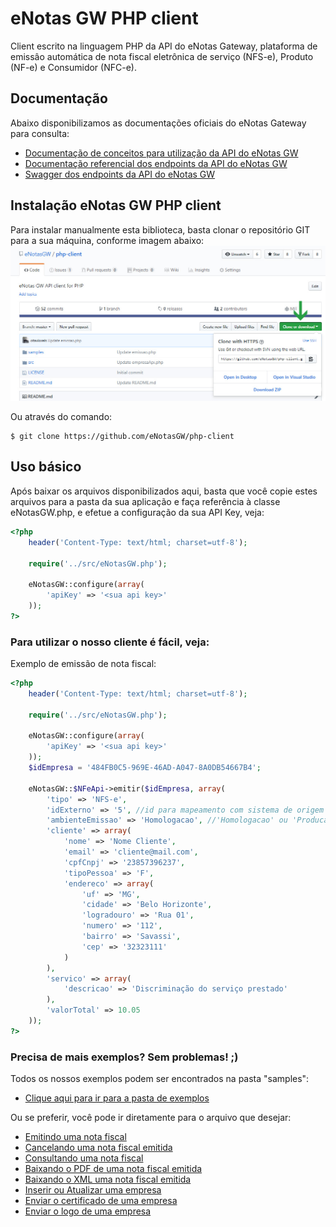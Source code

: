 # eNotas GW PHP client

Client escrito na linguagem PHP da API do eNotas Gateway, plataforma de emissâo automática de nota fiscal eletrônica de serviço (NFS-e), Produto (NF-e) e Consumidor (NFC-e).

## Documentação

Abaixo disponibilizamos as documentações oficiais do eNotas Gateway para consulta:
* [Documentação de conceitos para utilização da API do eNotas GW](https://docs.enotasgw.com.br/docs)
* [Documentação referencial dos endpoints da API do eNotas GW](https://docs.enotasgw.com.br/v1/reference)
* [Swagger dos endpoints da API do eNotas GW](https://docs.enotasgw.com.br/v1/reference)

## Instalação eNotas GW PHP client

Para instalar manualmente esta biblioteca, basta clonar o repositório GIT para a sua máquina, conforme imagem abaixo:
![alt tag](https://raw.githubusercontent.com/eNotasGW/images-repository/master/php-client/clonando-repositorio.jpg)

Ou através do comando:

	$ git clone https://github.com/eNotasGW/php-client


## Uso básico

Após baixar os arquivos disponibilizados aqui, basta que você copie estes arquivos para a pasta da sua aplicação e faça referência à classe eNotasGW.php, e efetue a configuração da sua API Key, veja:

```php
<?php
	header('Content-Type: text/html; charset=utf-8');	
	
	require('../src/eNotasGW.php');
	
	eNotasGW::configure(array(
		'apiKey' => '<sua api key>'
	));
?>
```

### Para utilizar o nosso cliente é fácil, veja:

Exemplo de emissão de nota fiscal:
```php
<?php
	header('Content-Type: text/html; charset=utf-8');	
	
	require('../src/eNotasGW.php');
	
	eNotasGW::configure(array(
		'apiKey' => '<sua api key>'
	));
	$idEmpresa = '484FB0C5-969E-46AD-A047-8A0DB54667B4';

	eNotasGW::$NFeApi->emitir($idEmpresa, array(
		'tipo' => 'NFS-e',
		'idExterno' => '5', //id para mapeamento com sistema de origem (opcional)
		'ambienteEmissao' => 'Homologacao', //'Homologacao' ou 'Producao'
		'cliente' => array(
			'nome' => 'Nome Cliente',
			'email' => 'cliente@mail.com',
			'cpfCnpj' => '23857396237',
			'tipoPessoa' => 'F',
			'endereco' => array(
				'uf' => 'MG', 
				'cidade' => 'Belo Horizonte',
				'logradouro' => 'Rua 01',
				'numero' => '112',
				'bairro' => 'Savassi',
				'cep' => '32323111'
			)
		),
		'servico' => array(
			'descricao' => 'Discriminação do serviço prestado'
		),
		'valorTotal' => 10.05
	));
?>
```

### Precisa de mais exemplos? Sem problemas! ;)

Todos os nossos exemplos podem ser encontrados na pasta "samples":
* [Clique aqui para ir para a pasta de exemplos](samples/)

Ou se preferir, você pode ir diretamente para o arquivo que desejar:
* [Emitindo uma nota fiscal](samples/emissao.php)
* [Cancelando uma nota fiscal emitida](samples/cancelamento.php)
* [Consultando uma nota fiscal](samples/consulta.php)
* [Baixando o PDF de uma nota fiscal emitida](samples/downloadPdf.php)
* [Baixando o XML uma nota fiscal emitida](samples/downloadXml.php)
* [Inserir ou Atualizar uma empresa](samples/inserirAtualizarEmpresa.php)
* [Enviar o certificado de uma empresa](samples/uploadCertificadoEmpresa.php)
* [Enviar o logo de uma empresa](samples/uploadLogoEmpresa.php)


